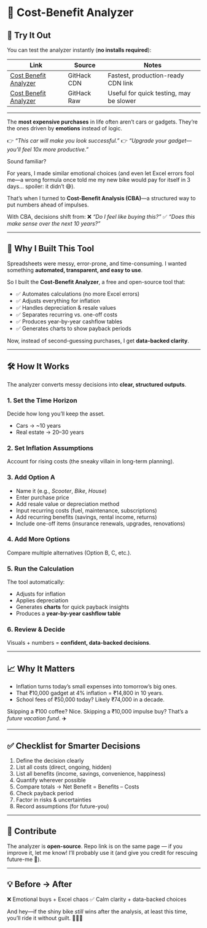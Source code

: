 # 🚀 Cost-Benefit Analyzer

## 🔗 Try It Out

You can test the analyzer instantly (**no installs required**):

| Link                                                                                                                                                       | Source             | Notes                                   |
| ---------------------------------------------------------------------------------------------------------------------------------------------------------- | ------------------ | --------------------------------------- |
| [Cost Benefit Analyzer](https://rawcdn.githack.com/Archit2000/Cost-Benefit-Analyzer/7dcedc8b2df90e92f90181bf76edd9b943521500/Cost%20Benefit%20Analyzer.html)                        | GitHack CDN        | Fastest, production-ready CDN link      |
| [Cost Benefit Analyzer](https://raw.githack.com/Archit2000/Cost-Benefit-Analyzer/refs/heads/main/Cost%20Benefit%20Analyzer.html)                           | GitHack Raw        | Useful for quick testing, may be slower |

---

The **most expensive purchases** in life often aren’t cars or gadgets.
They’re the ones driven by **emotions** instead of logic.

👉 *“This car will make you look successful.”*
👉 *“Upgrade your gadget—you’ll feel 10x more productive.”*

Sound familiar?

For years, I made similar emotional choices (and even let Excel errors fool me—a wrong formula once told me my new bike would pay for itself in 3 days… spoiler: it didn’t 😅).

That’s when I turned to **Cost-Benefit Analysis (CBA)**—a structured way to put numbers ahead of impulses.

With CBA, decisions shift from:
❌ *“Do I feel like buying this?”*
✅ *“Does this make sense over the next 10 years?”*

---

## 🎯 Why I Built This Tool

Spreadsheets were messy, error-prone, and time-consuming.
I wanted something **automated, transparent, and easy to use**.

So I built the **Cost-Benefit Analyzer**, a free and open-source tool that:

* ✅ Automates calculations (no more Excel errors)
* ✅ Adjusts everything for inflation
* ✅ Handles depreciation & resale values
* ✅ Separates recurring vs. one-off costs
* ✅ Produces year-by-year cashflow tables
* ✅ Generates charts to show payback periods

Now, instead of second-guessing purchases, I get **data-backed clarity**.

---

## 🛠 How It Works

The analyzer converts messy decisions into **clear, structured outputs**.

### 1. Set the Time Horizon

Decide how long you’ll keep the asset.

* Cars → \~10 years
* Real estate → 20–30 years

### 2. Set Inflation Assumptions

Account for rising costs (the sneaky villain in long-term planning).

### 3. Add Option A

* Name it (e.g., *Scooter*, *Bike*, *House*)
* Enter purchase price
* Add resale value or depreciation method
* Input recurring costs (fuel, maintenance, subscriptions)
* Add recurring benefits (savings, rental income, returns)
* Include one-off items (insurance renewals, upgrades, renovations)

### 4. Add More Options

Compare multiple alternatives (Option B, C, etc.).

### 5. Run the Calculation

The tool automatically:

* Adjusts for inflation
* Applies depreciation
* Generates **charts** for quick payback insights
* Produces a **year-by-year cashflow table**

### 6. Review & Decide

Visuals + numbers = **confident, data-backed decisions**.

---

## 📈 Why It Matters

* Inflation turns today’s small expenses into tomorrow’s big ones.
* That ₹10,000 gadget at 4% inflation = ₹14,800 in 10 years.
* School fees of ₹50,000 today? Likely ₹74,000 in a decade.

Skipping a ₹100 coffee? Nice.
Skipping a ₹10,000 impulse buy? That’s a *future vacation fund*. ✈️

---

## ✅ Checklist for Smarter Decisions

1. Define the decision clearly
2. List all costs (direct, ongoing, hidden)
3. List all benefits (income, savings, convenience, happiness)
4. Quantify wherever possible
5. Compare totals → Net Benefit = Benefits – Costs
6. Check payback period
7. Factor in risks & uncertainties
8. Record assumptions (for future-you)

---

## 📂 Contribute

The analyzer is **open-source**.
Repo link is on the same page — if you improve it, let me know!
I’ll probably use it (and give you credit for rescuing future-me 🙌).

---

## 💡 Before → After

❌ Emotional buys + Excel chaos
✅ Calm clarity + data-backed choices

And hey—if the shiny bike *still* wins after the analysis, at least this time, you’ll ride it without guilt. 🚴‍♂️💨
